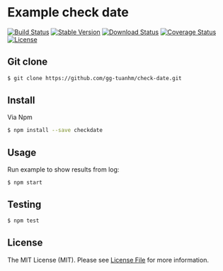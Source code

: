 # Example check date

[![Build Status](https://travis-ci.org/gg-tuanhm/check-date.svg?branch=master)](https://travis-ci.org/gg-tuanhm/check-date)
[![Stable Version](https://img.shields.io/npm/v/checkdate.svg)](https://www.npmjs.com/package/checkdate)
[![Download Status](https://img.shields.io/npm/dt/checkdate.svg)](https://www.npmjs.com/package/checkdate)
[![Coverage Status](https://coveralls.io/repos/github/gg-tuanhm/check-date/badge.svg)](https://coveralls.io/github/gg-tuanhm/check-date)
[![License](https://img.shields.io/github/license/gg-tuanhm/check-date.svg)](https://github.com/gg-tuanhm/check-date/blob/master/README.md)

## Git clone
``` bash
$ git clone https://github.com/gg-tuanhm/check-date.git
```

## Install

Via Npm

``` bash
$ npm install --save checkdate
```

## Usage
Run example to show results from log:

```
$ npm start
```
## Testing

``` bash
$ npm test
```

## License

The MIT License (MIT). Please see [License File](LICENSE) for more information.
